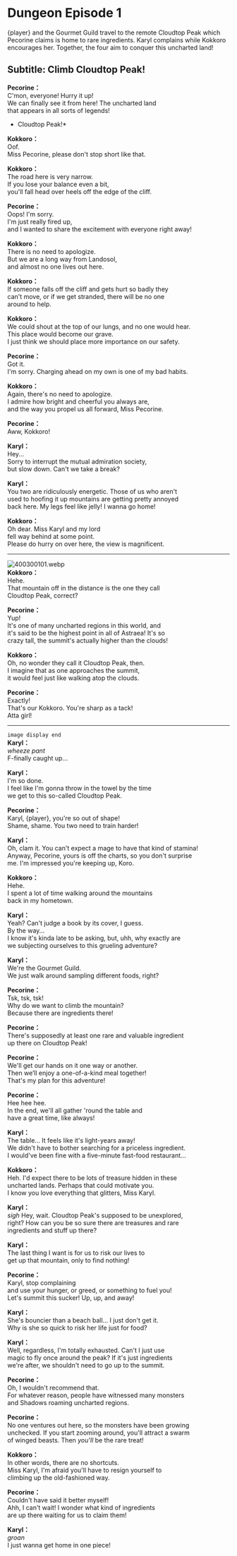 # Dungeon Episode 1
{player} and the Gourmet Guild travel to the remote Cloudtop Peak which Pecorine claims is home to rare ingredients. Karyl complains while Kokkoro encourages her. Together, the four aim to conquer this uncharted land!
  
## Subtitle: Climb Cloudtop Peak!
  
**Pecorine：**  
C'mon, everyone! Hurry it up!  
We can finally see it from here! The uncharted land  
that appears in all sorts of legends!  
* Cloudtop Peak!*  
  
**Kokkoro：**  
Oof.  
Miss Pecorine, please don't stop short like that.  
  
**Kokkoro：**  
The road here is very narrow.  
If you lose your balance even a bit,  
you'll fall head over heels off the edge of the cliff.  
  
**Pecorine：**  
Oops! I'm sorry.  
I'm just really fired up,  
and I wanted to share the excitement with everyone right away!  
  
**Kokkoro：**  
There is no need to apologize.  
But we are a long way from Landosol,  
and almost no one lives out here.  
  
**Kokkoro：**  
If someone falls off the cliff and gets hurt so badly they  
can't move, or if we get stranded, there will be no one  
around to help.  
  
**Kokkoro：**  
We could shout at the top of our lungs, and no one would hear.  
This place would become our grave.  
I just think we should place more importance on our safety.  
  
**Pecorine：**  
Got it.  
I'm sorry. Charging ahead on my own is one of my bad habits.  
  
**Kokkoro：**  
Again, there's no need to apologize.  
I admire how bright and cheerful you always are,  
and the way you propel us all forward, Miss Pecorine.  
  
**Pecorine：**  
Aww, Kokkoro!  
  
**Karyl：**  
Hey...  
Sorry to interrupt the mutual admiration society,  
but slow down. Can't we take a break?  
  
**Karyl：**  
You two are ridiculously energetic. Those of us who aren't  
used to hoofing it up mountains are getting pretty annoyed  
back here. My legs feel like jelly! I wanna go home!  
  
**Kokkoro：**  
Oh dear. Miss Karyl and my lord  
fell way behind at some point.  
Please do hurry on over here, the view is magnificent.  
  

---  
  
![400300101.webp](https://redive.estertion.win/card/story/400300101.webp)  
**Kokkoro：**  
Hehe.  
That mountain off in the distance is the one they call  
Cloudtop Peak, correct?  
  
**Pecorine：**  
Yup!  
It's one of many uncharted regions in this world, and  
it's said to be the highest point in all of Astraea! It's so  
crazy tall, the summit's actually higher than the clouds!  
  
**Kokkoro：**  
Oh, no wonder they call it Cloudtop Peak, then.  
I imagine that as one approaches the summit,  
it would feel just like walking atop the clouds.  
  
**Pecorine：**  
Exactly!  
That's our Kokkoro. You're sharp as a tack!  
Atta girl!  
  

---  
  
`image display end`  
**Karyl：**  
*wheeze* *pant*  
F-finally caught up...  
  
**Karyl：**  
I'm so done.  
I feel like I'm gonna throw in the towel by the time  
we get to this so-called Cloudtop Peak.  
  
**Pecorine：**  
Karyl, {player}, you're so out of shape!  
Shame, shame. You two need to train harder!  
  
**Karyl：**  
Oh, clam it. You can't expect a mage to have that kind of stamina!  
Anyway, Pecorine, yours is off the charts, so you don't surprise  
me. I'm impressed you're keeping up, Koro.  
  
**Kokkoro：**  
Hehe.  
I spent a lot of time walking around the mountains  
back in my hometown.  
  
**Karyl：**  
Yeah? Can't judge a book by its cover, I guess.  
By the way...  
I know it's kinda late to be asking, but, uhh, why exactly are  
we subjecting ourselves to this grueling adventure?  
  
**Karyl：**  
We're the Gourmet Guild.  
We just walk around sampling different foods, right?  
  
**Pecorine：**  
Tsk, tsk, tsk!  
Why do we want to climb the mountain?  
Because there are ingredients there!  
  
**Pecorine：**  
There's supposedly at least one rare and valuable ingredient  
up there on Cloudtop Peak!  
  
**Pecorine：**  
We'll get our hands on it one way or another.  
Then we’ll enjoy a one-of-a-kind meal together!  
That's my plan for this adventure!  
  
**Pecorine：**  
Hee hee hee.  
In the end, we'll all gather 'round the table and  
have a great time, like always!  
  
**Karyl：**  
The table... It feels like it's light-years away!  
We didn't have to bother searching for a priceless ingredient.  
I would've been fine with a five-minute fast-food restaurant...  
  
**Kokkoro：**  
Heh. I'd expect there to be lots of treasure hidden in these  
uncharted lands. Perhaps that could motivate you.  
I know you love everything that glitters, Miss Karyl.  
  
**Karyl：**  
*sigh* Hey, wait. Cloudtop Peak's supposed to be unexplored,  
right? How can you be so sure there are treasures and rare  
ingredients and stuff up there?  
  
**Karyl：**  
The last thing I want is for us to risk our lives to  
get up that mountain, only to find nothing!  
  
**Pecorine：**  
Karyl, stop complaining  
and use your hunger, or greed, or something to fuel you!  
Let's summit this sucker! Up, up, and away!  
  
**Karyl：**  
She's bouncier than a beach ball... I just don't get it.  
Why is she so quick to risk her life just for food?  
  
**Karyl：**  
Well, regardless, I'm totally exhausted. Can't I just use  
magic to fly once around the peak? If it's just ingredients  
we're after, we shouldn't need to go up to the summit.  
  
**Pecorine：**  
Oh, I wouldn't recommend that.  
For whatever reason, people have witnessed many monsters  
and Shadows roaming uncharted regions.  
  
**Pecorine：**  
No one ventures out here, so the monsters have been growing  
unchecked. If you start zooming around, you'll attract a swarm  
of winged beasts. Then *you'll* be the rare treat!  
  
**Kokkoro：**  
In other words, there are no shortcuts.  
Miss Karyl, I'm afraid you'll have to resign yourself to  
climbing up the old-fashioned way.  
  
**Pecorine：**  
Couldn't have said it better myself!  
Ahh, I can't wait! I wonder what kind of ingredients  
are up there waiting for us to claim them!  
  
**Karyl：**  
*groan*  
I just wanna get home in one piece!  
